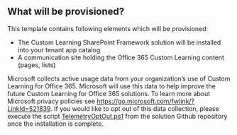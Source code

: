 ## What will be provisioned?

This template contains following elements which will be provisioned:

- The Custom Learning SharePoint Framework solution will be installed into your tenant app catalog
- A communication site holding the Office 365 Custom Learning content (pages, lists)

Microsoft collects active usage data from your organization’s use of Custom Learning for Office 365. Microsoft will use this data to help improve the future Custom Learning for Office 365 solutions. To learn more about Microsoft privacy policies see https://go.microsoft.com/fwlink/?LinkId=521839. If you would like to opt out of this data collection, please execute the script [TelemetryOptOut.ps1](https://github.com/pnp/custom-learning-office-365/tree/master/webpart) from the solution Github repository once the installation is complete.

